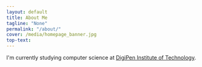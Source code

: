 ```yaml
---
layout: default
title: About Me
tagline: "None"
permalink: "/about/"
cover: /media/homepage_banner.jpg
top-text: 
---
```


I'm currently studying computer science at [DigiPen Institute of Technology](https://www.digipen.edu/).

<!-- please do not remove this line -->

<div style='display:none;'>
<a href='http://www.commercekitchen.com'>ipsum generator</a>
</div>

<!-- end whedon ipsum code -->
